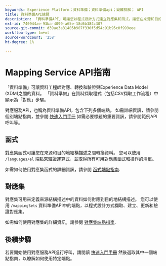```yaml
---
keywords: Experience Platform；資料準備；資料準備api；疑難排解； API
title: 資料準備API總覽
description: 「資料準備API」可讓您以程式設計方式建立對應集和函式，讓您在來源和目的地結構描述之間轉換資料。
exl-id: 740944ae-93ba-4099-a65e-18d6b384c307
source-git-commit: d39ae3a31405b907f330f5d54c91b95c0f999eee
workflow-type: tm+mt
source-wordcount: '258'
ht-degree: 1%

---
```


# Mapping Service API指南

「資料準備」可讓資料工程師對應、轉換和驗證與Experience Data Model (XDM)之間的資料。 「資料準備」在資料擷取程式（包括CSV擷取工作流程）中顯示為「對應」步驟。

對應服務API，也稱為資料準備API，包含下列多個端點。 如需詳細資訊，請參閱個別端點指南，並參閱 [快速入門手冊](./getting-started.md) 如需必要標題的重要資訊，請參閱範例API呼叫等。

## 函式

對應集函式可讓您在來源和目的地結構描述之間轉換資料。 您可以使用 `/languages/el` 端點來驗證運算式，並取得所有可用對應集函式和操作的清單。

如需如何使用對應集函式的詳細資訊，請參閱 [函式端點指南](./functions.md).

## 對應集

對應集可用來定義來源結構描述中的資料如何對應到目的地結構描述。 您可以使用 `/mappingSets` 資料準備API中的端點，以程式設計方式擷取、建立、更新和驗證對應集。

如需如何使用對應集的詳細資訊，請參閱 [對應集端點指南](./mapping-set.md).

## 後續步驟

若要開始使用對應服務API進行呼叫，請閱讀 [快速入門手冊](./getting-started.md) 然後選取其中一個端點指南，以瞭解如何使用特定端點。
